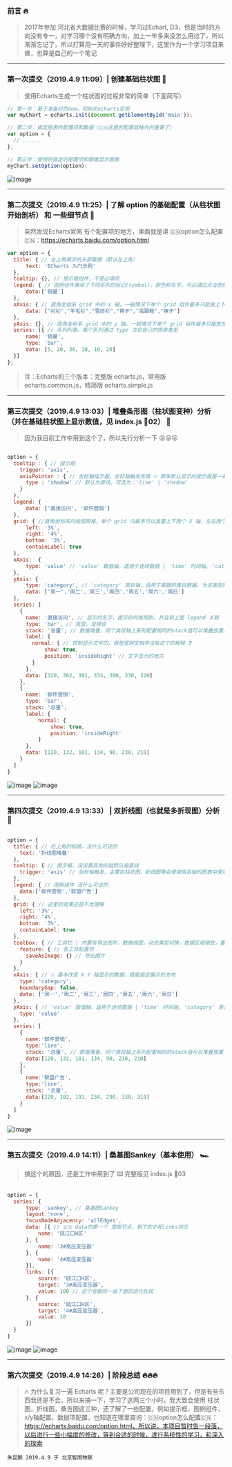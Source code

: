 ### 前言 🔥

> 2017年参加 河北省大数据比赛的时候，学习过Echart, D3，但是当时的方向没有专一，对学习哪个没有明确方向，加上一年多来没怎么用过了，所以渐渐忘记了，所以打算用一天的事件好好整理下，这里作为一个学习项目来做，也算是自己的一个笔记

---

### 第一次提交（2019.4.9 11:09）| 创建基础柱状图  🚗

> 使用Echarts生成一个柱状图的过程非常的简单（下面简写）

```javascript
// 第一步：基于准备好的dom，初始化echarts实例
var myChart = echarts.init(document.getElementById('main'));

// 第二步：指定图表的配置项和数据（🇨🇳这里的配置就格外的重要了）
var option = {
  // ......
};

// 第三步：使用刚指定的配置项和数据显示图表
myChart.setOption(option);
```

![image](https://github.com/zhukunpenglinyutong/Echarts-Study/blob/master/imgs/1-1.png)

---

### 第二次提交（2019.4.9 11:25）| 了解 option 的基础配置（从柱状图开始剖析） 和 一些细节点  🚕

> 突然发现Echarts官网 有个配置项的地方，里面就是讲 🇨🇳option怎么配置🇨🇳：https://echarts.baidu.com/option.html

```javascript
var option = {
  title: { // 左上角展示的头部数据（默认左上角）
      text: 'ECharts 入门示例'
  },
  tooltip: {}, // 提示框组件，不是必填项
  legend: { // 图例组件展现了不同系列的标记(symbol)，颜色和名字。可以通过点击图例控制哪些系列不显示 (填多个可以生成多柱状图📊)
      data:['销量']
  },
  xAxis: { // 直角坐标系 grid 中的 x 轴，一般情况下单个 grid 组件最多只能放上下两个 x 轴
      data: ["衬衫","羊毛衫","雪纺衫","裤子","高跟鞋","袜子"]
  },
  yAxis: {}, // 直角坐标系 grid 中的 y 轴，一般情况下单个 grid 组件最多只能放左右两个 y 轴，在柱状图中这个也是必填的
  series: [{ // 系列列表。每个系列通过 type 决定自己的图表类型
      name: '销量',
      type: 'bar',
      data: [5, 20, 36, 10, 10, 20]
  }]
};
```

> 注：Echarts的三个版本：完整版 echarts.js，常用版 echarts.common.js，精简版 echarts.simple.js

---

### 第三次提交（2019.4.9 13:03）| 堆叠条形图（柱状图变种）分析（并在基础柱状图上显示数值，见 index.js 🚀02） 🚙

> 因为我目前工作中用到这个了，所以先行分析一下 😝😝😝

```javascript

option = {
  tooltip : { // 提示框
    trigger: 'axis',
    axisPointer : { // 坐标轴指示器，坐标轴触发有效 🔥 原来默认显示的提示框是一条直线，在这里可以配置，选择那一行很宽的提示效果
      type : 'shadow' // 默认为直线，可选为：'line' | 'shadow'
    }
  },
  legend: {
      data: ['直接访问', '邮件营销']
  },
  grid: { //直角坐标系内绘图网格，单个 grid 内最多可以放置上下两个 X 轴，左右两个 Y 轴。可以在网格上绘制折线图，柱状图，散点图（气泡图）
      left: '3%',
      right: '4%',
      bottom: '3%',
      containLabel: true
  },
  xAxis:  {
      type: 'value' // 'value' 数值轴，适用于连续数据 | 'time' 时间轴, 'category' 类目轴, 'log' 对数轴
  },
  yAxis: {
      type: 'category', // 'category' 类目轴，适用于离散的类目数据，为该类型时必须通过 data 设置类目数据
      data: ['周一','周二','周三','周四','周五','周六','周日']
  },
  series: [
    {
      name: '直接访问', // 显示的名字，提示的时候用到，并且和上面 legend 关联
      type: 'bar', // 类型，没得说
      stack: '总量', // 数据堆叠，同个类目轴上系列配置相同的stack值可以堆叠放置。
      label: {
        normal: { // 控制显示文字的，但是官网文档中没有这个的解释 ❓
            show: true,
            position: 'insideRight' // 文字显示的地方
        }
      },
      data: [320, 302, 301, 334, 390, 330, 320]
    },
    {
      name: '邮件营销',
      type: 'bar',
      stack: '总量',
      label: {
          normal: {
              show: true,
              position: 'insideRight'
          }
      },
      data: [120, 132, 101, 134, 90, 230, 210]
    }
  ]
}

```

![image](https://github.com/zhukunpenglinyutong/Echarts-Study/blob/master/imgs/3-1.png)
![image](https://github.com/zhukunpenglinyutong/Echarts-Study/blob/master/imgs/3-2.jpg)

---

### 第四次提交（2019.4.9 13:33） | 双折线图（也就是多折现图）分析  🚌

```javascript

option = {
  title: { // 右上角的标题，没什么可说的
    text: '折线图堆叠'
  },
  tooltip: { // 提示框，没设置其他的就默认是直线
    trigger: 'axis' // 坐标轴触发，主要在柱状图，折线图等会使用类目轴的图表中使用 | 还有选项 'item'，'none'
  },
  legend: { // 图例组件 没什么可说的
    data:['邮件营销','联盟广告']
  },
  grid: { // 这里的效果还是不太理解
    left: '3%',
    right: '4%',
    bottom: '3%',
    containLabel: true
  },
  toolbox: { // 工具栏 | 内置有导出图片，数据视图，动态类型切换，数据区域缩放，重置五个工具
    feature: { // 各工具配置项
      saveAsImage: {} // 导出图片
    }
  },
  xAxis: { // 🔥 基本改变 X Y 轴显示的数据，就能指定展示的方向
    type: 'category',
    boundaryGap: false,
    data: ['周一','周二','周三','周四','周五','周六','周日']
  },
  yAxis: { // 'value' 数值轴，适用于连续数据 | 'time' 时间轴, 'category' 类目轴, 'log' 对数轴
    type: 'value'
  },
  series: [
    {
      name:'邮件营销',
      type:'line',
      stack: '总量', // 数据堆叠，同个类目轴上系列配置相同的stack值可以堆叠放置 | ❓ 就是这个总量，一直懵逼中ing
      data:[120, 132, 101, 134, 90, 230, 210]
    },
    {
      name:'联盟广告',
      type:'line',
      stack: '总量',
      data:[220, 182, 191, 234, 290, 330, 310]
    }
  ]
}

```

![image](https://github.com/zhukunpenglinyutong/Echarts-Study/blob/master/imgs/4-1.png)

---

### 第五次提交（2019.4.9 14:11）| 桑基图Sankey（基本使用） 🏎

> 搞这个的原因，还是工作中用到了 ⌨️ 完整版见 index.js 🚀03

```javascript

option = {
  series: {
      type: 'sankey', // 桑基图Sankey
      layout:'none',
      focusNodeAdjacency: 'allEdges',
      data: [{ // 🇨🇳 data的第一个 是根节点，剩下的才和links对应
          name: '瓯江口H区'
      }, {
          name: '3#高压变压器'
      }, {
          name: '4#高压变压器'
      }],
      links: [{
          source: '瓯江口H区',
          target: '3#高压变压器',
          value: 100 // 这个会跟同一级下面的进行比较
      }, {
          source: '瓯江口H区',
          target: '4#高压变压器',
          value: 10
      }]
  }
}

```

![image](https://github.com/zhukunpenglinyutong/Echarts-Study/blob/master/imgs/5-1.png)
![image](https://github.com/zhukunpenglinyutong/Echarts-Study/blob/master/imgs/5-2.png)

---

### 第六次提交（2019.4.9 14:26）| 阶段总结 🔥🔥🔥

> 🔥 为什么复习一遍 Echarts 呢？主要是公司现在的项目用到了，但是有些东西我还是不会，所以来搞一下，学习了这两三个小时，我大致会使用 柱状图，折线图，桑吉图这三种，还了解了一些配置，例如提示框，图例组件，x/y轴配置，数据项配置，也知道在哪里查询：🇨🇳option怎么配置🇨🇳：https://echarts.baidu.com/option.html，所以说，本项目暂时告一段落，以后进行一些小幅度的修改，等到合适的时候，进行系统性的学习，和深入的探索

`朱昆鹏 2019.4.9 于 北京智雨物联`
